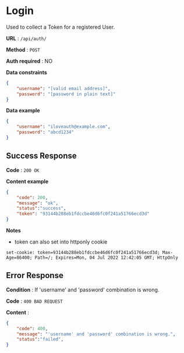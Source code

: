 # Login

Used to collect a Token for a registered User.

**URL** : `/api/auth/`

**Method** : `POST`

**Auth required** : NO

**Data constraints**

```json
{
    "username": "[valid email address]",
    "password": "[password in plain text]"
}
```

**Data example**

```json
{
    "username": "iloveauth@example.com",
    "password": "abcd1234"
}
```

## Success Response

**Code** : `200 OK`

**Content example**

```json
{
    "code": 200,
    "message": "ok",
    "status":"success",
    "token": "93144b288eb1fdccbe46d6fc0f241a51766ecd3d"
}
```
**Notes**

* token can also set into httponly cookie

```
set-cookie: token=93144b288eb1fdccbe46d6fc0f241a51766ecd3d; Max-Age=86400; Path=/; Expires=Mon, 04 Jul 2022 12:42:05 GMT; HttpOnly
```


## Error Response

**Condition** : If 'username' and 'password' combination is wrong.

**Code** : `400 BAD REQUEST`

**Content** :

```json
{
    "code": 400,
    "message": "'username' and 'password' combination is wrong.",
    "status":"failed",
}
```
